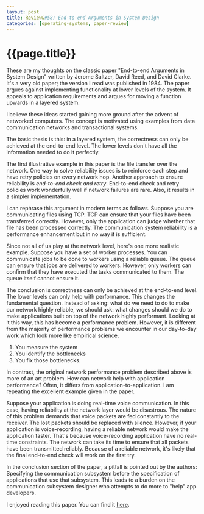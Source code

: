 ```yaml
---
layout: post
title: Review&#58; End-to-end Arguments in System Design
categories: [operating-systems, paper-review]
---
```

# {{page.title}}
These are my thoughts on the classic paper "End-to-end Arguments in System
Design" written by Jerome Saltzer, David Reed, and David Clarke. It's a very old
paper; the version I read was published in 1984. The paper argues against
implementing functionality at lower levels of the system. It appeals to
application requirements and argues for moving a function upwards in a layered
system.

I believe these ideas started gaining more ground after the advent of networked
computers. The concept is motivated using examples from data communication
networks and transactional systems.

The basic thesis is this: in a layered system, the correctness can only be
achieved at the end-to-end level. The lower levels don't have all the information
needed to do it perfectly.

The first illustrative example in this paper is the file transfer over the network.
One way to solve reliability issues is to reinforce each step and have retry
policies on every network hop. Another approach to ensure reliability is
*end-to-end check and retry*. End-to-end check and retry policies work
wonderfully well if network failures are rare. Also, it results in a simpler
implementation.

I can rephrase this argument in modern terms as follows. Suppose you are
communicating files using TCP. TCP can ensure that your files have been
transferred correctly. However, only the application can judge whether that file has
been processed correctly. The communication system reliability is a performance
enhancement but in no way it is sufficient.

Since not all of us play at the network level, here's one more realistic example.
Suppose you have a set of worker processes. You can communicate jobs to be done
to workers using a reliable queue. The queue can ensure that jobs are delivered
to workers. However, only workers can confirm that they have executed the tasks
communicated to them. The queue itself cannot ensure it.

The conclusion is correctness can only be achieved at the end-to-end level. The
lower levels can only help with performance. This changes the fundamental
question. Instead of asking: what do we need to do to make our network highly
reliable, we should ask: what changes should we do to make applications built on
top of the network highly performant. Looking at it this way, this has become a
performance problem. However, it is different from the majority of performance
problems we encounter in our day-to-day work which look more like empirical
science.

1. You measure the system
2. You identify the bottlenecks
3. You fix those bottlenecks.

In contrast, the original network performance problem described above is more of
an art problem. How can network help with application performance? Often, it
differs from application-to-application. I am repeating the excellent example
given in the paper.

Suppose your application is doing real-time voice communication. In this case,
having reliability at the network layer would be disastrous. The nature of this
problem demands that voice packets are fed constantly to the receiver. The lost
packets should be replaced with silence. However, if your application is
voice-recording, having a reliable network would make the application faster. That's
because voice-recording application have no real-time constraints. The network
can take its time to ensure that all packets have been transmitted reliably.
Because of a reliable network, it's likely that the final end-to-end check will
work on the first try.

In the conclusion section of the paper, a pitfall is pointed out by the authors:
Specifying the communication subsystem before the specification of applications that use that
subsystem. This leads to a burden on the communication subsystem designer who attempts to
do more to "help" app developers.

I enjoyed reading this paper. You can find it [here](http://research.cs.wisc.edu/areas/os/Qual/papers/end-to-end.pdf).
